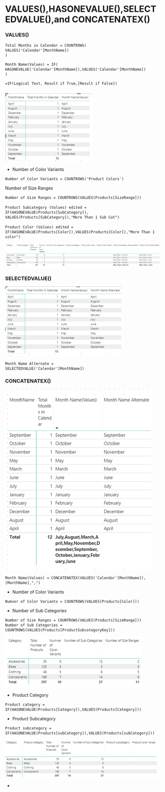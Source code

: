 # VALUES\(\),HASONEVALUE\(\),SELECTEDVALUE\(\),and CONCATENATEX\(\)

### VALUES\(\)

```text
Total Months in Calendar = COUNTROWS(
VALUES('Calendar'[MonthName])
)
```

```text
Month Name(Values) = IF(
HASONEVALUE('Calendar'[MonthName]),VALUES('Calendar'[MonthName])
)
```

```text
=IF(Logical Test, Result if True,[Result if False])

```

### 

![](.gitbook/assets/image%20%2847%29.png)



* Number of Color Variants 

```text
Number of Color Variants = COUNTROWS('Product Colors')
```

Number of Size Ranges 

```text
Number of Size Ranges = COUNTROWS(VALUES(Products[SizeRange]))

Product Subcategory (Values) edited = 
IF(HASONEVALUE(Products[SubCategory]),
VALUES(Products[SubCategory]),"More Than 1 Sub Cat")

Product Color (Values) edited = IF(HASONEVALUE(Products[Color]),VALUES(Products[Color]),"More Than 1 color")

```

![](.gitbook/assets/image%20%2883%29.png)

### SELECTEDVALUE\(\)

![](.gitbook/assets/image%20%2816%29.png)

```text
Month Name Alternate = 
SELECTEDVALUE('Calendar'[MonthName])
```

### CONCATENATEX\(\)

![](.gitbook/assets/image%20%2845%29.png)

```text
Month Name(Values) = CONCATENATEX(VALUES('Calendar'[MonthName]),[MonthName],",")
```

* Number of Color Variants

```text
Numver of Color Variants = COUNTROWS(VALUES(Products[Color]))
```

* Number of Sub Categories

```text
Number of Size Ranges = COUNTROWS(VALUES(Products[SizeRange]))
Number of Sub Categories = COUNTROWS(VALUES(Products[ProductSubcategoryKey]))
```

![](.gitbook/assets/image%20%2880%29.png)

* Product Category 

```text
Product category = 
IF(HASONEVALUE(Products[Category]),VALUES(Products[Category]))
```

* Product Subcategory 

```text
Product subcategory = 
IF(HASONEVALUE(Products[subCategory]),VALUES(Products[subCategory]))
```

![](.gitbook/assets/image%20%2853%29.png)

* 
